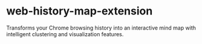 # web-history-map-extension
Transforms your Chrome browsing history into an interactive mind map with intelligent clustering and visualization features.
